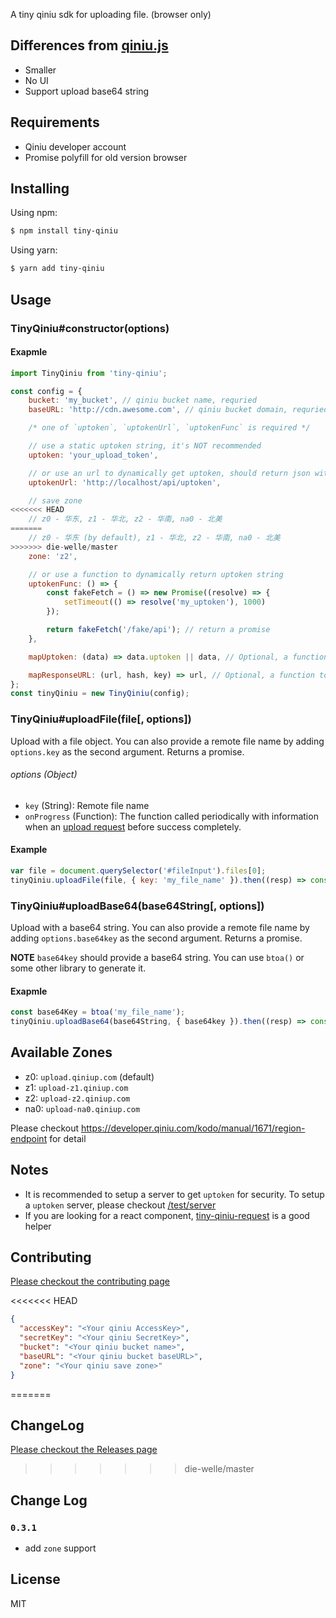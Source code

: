A tiny qiniu sdk for uploading file. (browser only)

## Differences from [qiniu.js](https://github.com/iwillwen/qiniu.js)

- Smaller
- No UI
- Support upload base64 string


## Requirements

- Qiniu developer account
- Promise polyfill for old version browser


## Installing

Using npm:

```bash
$ npm install tiny-qiniu
```

Using yarn:

```bash
$ yarn add tiny-qiniu
```


## Usage

### TinyQiniu#constructor(options)

#### Exapmle

```js
import TinyQiniu from 'tiny-qiniu';

const config = {
    bucket: 'my_bucket', // qiniu bucket name, requried
    baseURL: 'http://cdn.awesome.com', // qiniu bucket domain, requried

    /* one of `uptoken`, `uptokenUrl`, `uptokenFunc` is required */

    // use a static uptoken string, it's NOT recommended
    uptoken: 'your_upload_token',

    // or use an url to dynamically get uptoken, should return json with `{ uptoken: 'uptoken_from_server' }`
    uptokenUrl: 'http://localhost/api/uptoken',

    // save zone
<<<<<<< HEAD
    // z0 - 华东, z1 - 华北, z2 - 华南, na0 - 北美
=======
    // z0 - 华东 (by default), z1 - 华北, z2 - 华南, na0 - 北美
>>>>>>> die-welle/master
    zone: 'z2',

    // or use a function to dynamically return uptoken string
    uptokenFunc: () => {
        const fakeFetch = () => new Promise((resolve) => {
            setTimeout(() => resolve('my_uptoken'), 1000)
        });

        return fakeFetch('/fake/api'); // return a promise
    },

    mapUptoken: (data) => data.uptoken || data, // Optional, a function to map uptoken when fetch uptoken completed

    mapResponseURL: (url, hash, key) => url, // Optional, a function to map final url
};
const tinyQiniu = new TinyQiniu(config);
```

### TinyQiniu#uploadFile(file[, options])

Upload with a file object. You can also provide a remote file name by adding `options.key` as the second argument. Returns a promise.

###### options (Object)

- `key` (String): Remote file name
- `onProgress` (Function): The function called periodically with information when an [upload request](https://developer.mozilla.org/en-US/docs/Web/API/XMLHttpRequestEventTarget/onprogress) before success completely.

#### Example

```js
var file = document.querySelector('#fileInput').files[0];
tinyQiniu.uploadFile(file, { key: 'my_file_name' }).then((resp) => console.log(resp.url));
```

### TinyQiniu#uploadBase64(base64String[, options])

Upload with a base64 string. You can also provide a remote file name by adding `options.base64key` as the second argument. Returns a promise.

**NOTE** `base64key` should provide a base64 string. You can use `btoa()` or some other library to generate it.

#### Exapmle

```js
const base64Key = btoa('my_file_name');
tinyQiniu.uploadBase64(base64String, { base64key }).then((resp) => console.log(resp.url));
```


## Available Zones

- z0: `upload.qiniup.com` (default)
- z1: `upload-z1.qiniup.com`
- z2: `upload-z2.qiniup.com`
- na0: `upload-na0.qiniup.com`

Please checkout https://developer.qiniu.com/kodo/manual/1671/region-endpoint for detail


## Notes

- It is recommended to setup a server to get `uptoken` for security. To setup a `uptoken` server, please checkout [/test/server](/test/server.js)
- If you are looking for a react component, [tiny-qiniu-request](https://github.com/die-welle/tiny-qiniu-request) is a good helper


## Contributing

[Please checkout the contributing page](/CONTRIBUTING.md)


<<<<<<< HEAD
```json
{
  "accessKey": "<Your qiniu AccessKey>",
  "secretKey": "<Your qiniu SecretKey>",
  "bucket": "<Your qiniu bucket name>",
  "baseURL": "<Your qiniu bucket baseURL>",
  "zone": "<Your qiniu save zone>"
}
```
=======
## ChangeLog

[Please checkout the Releases page](https://github.com/die-welle/tiny-qiniu/releases)
>>>>>>> die-welle/master

## Change Log

### `0.3.1`

* add `zone` support

## License

MIT
